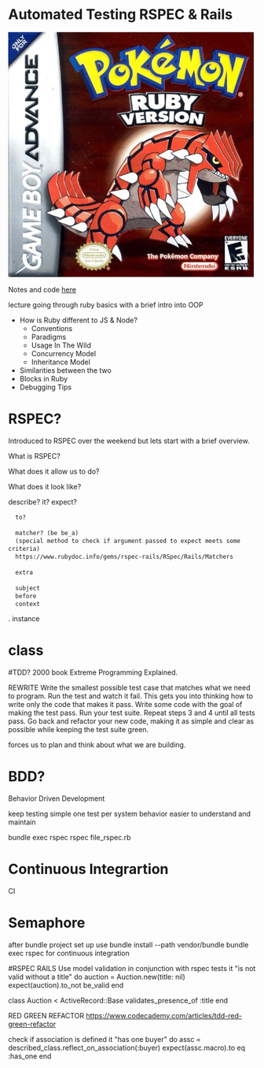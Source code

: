 

# Automated Testing RSPEC & Rails

![Ruby](https://raw.githubusercontent.com/tborsa/LighthouseLabs/master/lectures/Week7/Day1/Lecture/assets/ruby.jpg)

Notes and code [here](https://github.com/tborsa/lectures/tree/master/week8/day4)

lecture going through ruby basics
with a brief intro into OOP

- How is Ruby different to JS & Node?
  - Conventions
  - Paradigms
  - Usage In The Wild
  - Concurrency Model
  - Inheritance Model
- Similarities between the two
- Blocks in Ruby
- Debugging Tips


# RSPEC?

Introduced to RSPEC over the weekend but lets start with a brief overview.

What is RSPEC?


What does it allow us to do?


What does it look like?

  describe?
    it?
      expect?

      to?

      matcher? (be be_a)
      (special method to check if argument passed to expect meets some criteria)
      https://www.rubydoc.info/gems/rspec-rails/RSpec/Rails/Matchers

      extra 

      subject
      before 
      context


  . instance
  # class

#TDD?
 2000 book Extreme Programming Explained. 

 REWRITE
 Write the smallest possible test case that matches what we need to program.
Run the test and watch it fail. This gets you into thinking how to write only the code that makes it pass.
Write some code with the goal of making the test pass.
Run your test suite. Repeat steps 3 and 4 until all tests pass.
Go back and refactor your new code, making it as simple and clear as possible while keeping the test suite green.

forces us to plan and think about what we are building. 

# BDD?
Behavior Driven Development

keep testing simple 
one test per system behavior
easier to understand and maintain 



bundle exec rspec
rspec file_rspec.rb


# Continuous Integrartion
CI

# Semaphore

after bundle project set up use
bundle install --path vendor/bundle
bundle exec rspec
for continuous integration

#RSPEC RAILS
Use model validation in conjunction with rspec tests
it "is not valid without a title" do
  auction = Auction.new(title: nil)
  expect(auction).to_not be_valid
end

class Auction < ActiveRecord::Base
  validates_presence_of :title
end

RED GREEN REFACTOR
https://www.codecademy.com/articles/tdd-red-green-refactor


check if association is defined 
  it "has one buyer" do
    assc = described_class.reflect_on_association(:buyer)
    expect(assc.macro).to eq :has_one
  end